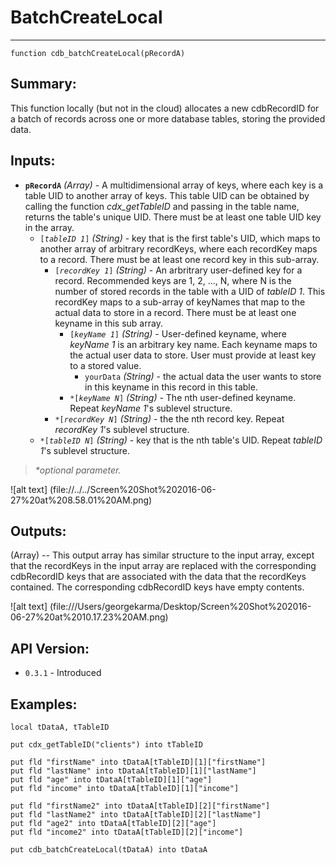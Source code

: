 # BatchCreateLocal
---
```
function cdb_batchCreateLocal(pRecordA)
```
## Summary:
This function locally (but not in the cloud) allocates a new cdbRecordID for a batch of records across one or more database tables, storing the provided data.

## Inputs:
* **`pRecordA`** *(Array)* - A multidimensional array of keys, where each key is a table UID to another array of keys. This table UID can be obtained by calling the function *cdx_getTableID* and passing in the table name, returns the table's unique UID. There must be at least one table UID key in the array.
    * `[`*`tableID 1`*`]` *(String)* - key that is the first table's UID, which maps to another array of arbitrary recordKeys, where each recordKey maps to a record. There must be at least one record key in this sub-array.
    	* `[`*`recordKey 1`*`]` *(String)* - An arbritrary user-defined key for a record. Recommended keys are 1, 2, ..., N, where N is the number of stored records in the table with a UID of *tableID 1*. This recordKey maps to a sub-array of keyNames that map to the actual data to store in a record. There must be at least one keyname in this sub array. 
    		* `[`*`keyName 1`*`]` *(String)* - User-defined keyname, where *keyName 1* is an arbitrary key name. Each keyname maps to the actual user data to store. User must provide at least key to a stored value.
    			*  `yourData` *(String)* - the actual data the user wants to store in this keyname in this record in this table.
    		* `*[`*`keyName N`*`]` *(String)* - The nth user-defined keyname. Repeat *keyName 1*'s sublevel structure.
    	* `*[`*`recordKey N`*`]` *(String)* - the the nth record key. Repeat *recordKey 1*'s sublevel structure.
    * `*[`*`tableID N`*`]` *(String)* - key that is the nth table's UID. Repeat *tableID 1*'s sublevel structure.

> _*optional parameter._

![alt text] (file://../../Screen%20Shot%202016-06-27%20at%208.58.01%20AM.png)
## Outputs:
(Array) -- This output array has similar structure to the input array, except that the recordKeys in the input array are replaced with the corresponding cdbRecordID keys that are associated with the data that the recordKeys contained. The corresponding cdbRecordID keys have empty contents. 

![alt text] (file:///Users/georgekarma/Desktop/Screen%20Shot%202016-06-27%20at%2010.17.23%20AM.png)
## API Version:
* `0.3.1` - Introduced

## Examples:
```
local tDataA, tTableID
     
put cdx_getTableID("clients") into tTableID
          
put fld "firstName" into tDataA[tTableID][1]["firstName"]
put fld "lastName" into tDataA[tTableID][1]["lastName"]
put fld "age" into tDataA[tTableID][1]["age"]
put fld "income" into tDataA[tTableID][1]["income"]

put fld "firstName2" into tDataA[tTableID][2]["firstName"]
put fld "lastName2" into tDataA[tTableID][2]["lastName"]
put fld "age2" into tDataA[tTableID][2]["age"]
put fld "income2" into tDataA[tTableID][2]["income"]

put cdb_batchCreateLocal(tDataA) into tDataA
```